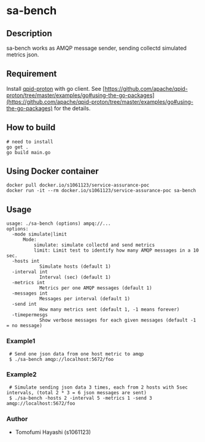 # sa-bench

## Description

sa-bench works as AMQP message sender, sending collectd simulated metrics json.

## Requirement
Install [qpid-proton](https://github.com/apache/qpid-proton/tree/master/examples/go#using-the-go-packages) with go client.
See [https://github.com/apache/qpid-proton/tree/master/examples/go#using-the-go-packages](https://github.com/apache/qpid-proton/tree/master/examples/go#using-the-go-packages) for the details.

## How to build

    # need to install
    go get .
    go build main.go

## Using Docker container

    docker pull docker.io/s1061123/service-assurance-poc
    docker run -it --rm docker.io/s1061123/service-assurance-poc sa-bench

## Usage

    usage: ./sa-bench (options) ampq://...
    options:
      -mode simulate|limit
          Mode:
              simulate: simulate collectd and send metrics
              limit: Limit test to identify how many AMQP messages in a 10 sec.
      -hosts int
                Simulate hosts (default 1)
      -interval int
                Interval (sec) (default 1)
      -metrics int
                Metrics per one AMQP messages (default 1)
      -messages int
                Messages per interval (default 1)
      -send int
                How many metrics sent (default 1, -1 means forever)
      -timepermesgs
                Show verbose messages for each given messages (default -1 = no message)

### Example1

     # Send one json data from one host metric to amqp
     $ ./sa-bench amqp://localhost:5672/foo

### Example2

     # Simulate sending json data 3 times, each from 2 hosts with 5sec intervals, (total 2 * 3 = 6 json messages are sent)
     $ ./sa-bench -hosts 2 -interval 5 -metrics 1 -send 3 amqp://localhost:5672/foo

### Author
- Tomofumi Hayashi (s1061123)
